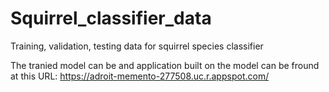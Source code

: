 # Squirrel_classifier_data
Training, validation, testing data for squirrel species classifier

The tranied model can be and application built on the model can be fround at this URL: https://adroit-memento-277508.uc.r.appspot.com/
